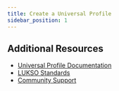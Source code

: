 ```yaml
---
title: Create a Universal Profile
sidebar_position: 1
---
```


## Additional Resources

- [Universal Profile Documentation](https://docs.lukso.tech/standards/universal-profile/introduction)
- [LUKSO Standards](https://docs.lukso.tech/standards/introduction)
- [Community Support](https://discord.gg/lukso)